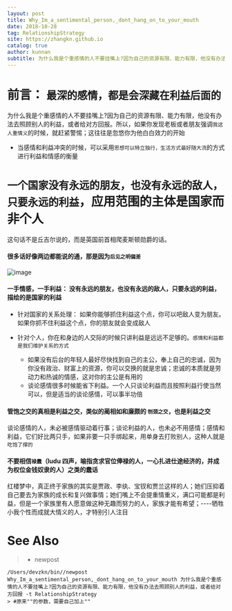 ```yaml
---
layout: post
title: Why_Im_a_sentimental_person,_dont_hang_on_to_your_mouth
date: 2018-10-28
tag: RelationshipStrategy
site: https://zhangkn.github.io
catalog: true
author: kunnan
subtitle: 为什么我是个重感情的人不要挂嘴上?因为自己的资源有限、能力有限，他没有办法去照顾别人的利益，或者给对方回报
---
```




# 前言： `最深的感情，都是会深藏在利益后面的`

为什么我是个重感情的人不要挂嘴上?因为自己的资源有限、能力有限，他没有办法去照顾别人的利益，或者给对方回报。所以，如果你发现老板或者朋友强调`我这人重情义`的时候，就赶紧警惕；这往往是忽悠你为他白白效力的开始





* 当感情和利益冲突的时候，可以采用`思想可以特立独行，生活方式最好随大流`的方式进行利益和情感的衡量



# `一个国家没有永远的朋友，也没有永远的敌人，只要永远的利益`，应用范围的主体是国家而非个人



这句话不是丘吉尔说的，而是英国前首相爬麦斯顿勋爵的话。





#### 很多话好像两边都能说的通，那是因为`后见之明偏差`



![image](https://wx4.sinaimg.cn/large/006tBeITgy1fwnq4ut6pfj31400lg7bz.jpg)



#### 一手情感，一手利益： 没有永远的朋友，也没有永远的敌人，只要永远的利益，描绘的是国家的利益



* 针对国家的关系处理： 如果你能够抓住利益这个点，你可以吧敌人变为朋友。如果你抓不住利益这个点，你的朋友就会变成敌人

* 针对个人，你在和身边的人交际的时候只讲利益是远远不足够的。`感情和利益都是我们维护关系的方式`

  * 如果没有后台的年轻人最好尽快找到自己的主公，奉上自己的忠诚，因为你没有政治、财富上的资源，你可以交换的就是忠诚；忠诚的本质就是劳动力和热诚的情感，这对你的主公是有用的
  * 谈论感情很多时候能省下利益。一个人只谈论利益而且按照利益行使当然可以，但是适当的谈论感情，可以事半功倍


#### 管饱之交的真相是利益之交，类似的蔺相如和廉颇的 `刎颈之交`，也是利益之交



谈论感情的人，未必被感情驱动着行事；谈论利益的人，也未必不用感情；感情和利益，它们好比两只手，如果非要一只手绑起来，用单身去打败别人，这种人就是`吃饱了撑的`





#### 不要相信`禄蠹`（ludu 四声，喻指贪求官位俸禄的人，一心扎进仕途经济的，并成为权位金钱奴隶的人）之类的蠢话





红楼梦中，真正终于家族的其实是贾政、李纨、宝钗和贾兰这样的人；她们压抑着自己要去为家族的成长和复兴做事情；她们嘴上不会提重情重义，满口可能都是利益，但是一个家族里有人愿意做这种无趣而努力的人，家族才能有希望；----牺牲小我个性而成就大情义的人，才特别引人注目

# See Also 

>* newpost 
>
```
/Users/devzkn/bin//newpost Why_Im_a_sentimental_person,_dont_hang_on_to_your_mouth 为什么我是个重感情的人不要挂嘴上?因为自己的资源有限、能力有限，他没有办法去照顾别人的利益，或者给对方回报 -t RelationshipStrategy
> #原来""的参数，需要自己加上""
```

